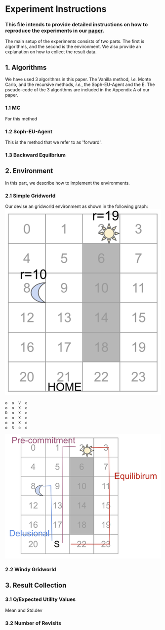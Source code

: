# Experiment Instructions
### This file intends to provide detailed instructions on how to reproduce the experiments in our [paper]().
The main setup of the experiments consists of two parts. The first is algorithms, and the second is the environment. We also provide an explanation on how to collect the result data.

## 1. Algorithms
We have used 3 algorithms in this paper. The Vanilla method, _i.e._ Monte Carlo, and the recursive methods, _i.e._, the Soph-EU-Agent and the E. The pseudo-code of the 3 algorithms are included in the Appendix A of our paper.

### 1.1 MC
For this method

### 1.2 Soph-EU-Agent
This is the method that we refer to as 'forward'.

### 1.3 Backward Equilbrium

## 2. Environment
In this part, we describe how to implement the environments.

### 2.1 Simple Gridworld
Our devise an gridworld environment as shown in the following graph:
![](figs/envs/gridworld.png)

    o  o  V  o
    o  o  X  o
    D  o  X  o
    o  o  X  o
    o  o  X  o
    o  S  o  o
    
![](figs/envs/gridworld_with_traj.png)
### 2.2 Windy Gridworld


## 3. Result Collection

### 3.1 Q/Expected Utility Values
Mean and Std.dev

### 3.2 Number of Revisits
